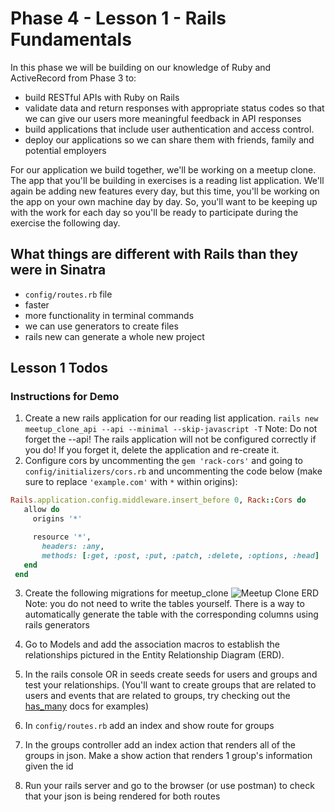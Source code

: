 # Phase 4 - Lesson 1 - Rails Fundamentals

In this phase we will be building on our knowledge of Ruby and ActiveRecord from Phase 3 to:
- build RESTful APIs with Ruby on Rails
- validate data and return responses with appropriate status codes so that we can give our users more meaningful feedback in API responses
- build applications that include user authentication and access control. 
- deploy our applications so we can share them with friends, family and potential employers

For our application we build together, we'll be working on a meetup clone. The app that you'll be building in exercises is a reading list application. We'll again be adding new features every day, but this time, you'll be working on the app on your own machine day by day. So, you'll want to be keeping up with the work for each day so you'll be ready to participate during the exercise the following day.

## What things are different with Rails than they were in Sinatra

- `config/routes.rb` file
- faster
- more functionality in terminal commands
- we can use generators to create files
- rails new can generate a whole new project

## Lesson 1 Todos

### Instructions for Demo

1. Create a new rails application for our reading list application. 
`rails new meetup_clone_api --api --minimal --skip-javascript -T`
Note: Do not forget the --api! The rails application will not be configured correctly if you do! If you forget it, delete the application and re-create it. 
2. Configure cors by uncommenting the `gem 'rack-cors'` and going to `config/initializers/cors.rb` and uncommenting the code below (make sure to replace `'example.com'` with `*` within origins):

```rb 
Rails.application.config.middleware.insert_before 0, Rack::Cors do
   allow do
     origins '*'

     resource '*',
       headers: :any,
       methods: [:get, :post, :put, :patch, :delete, :options, :head]
   end
 end
```
3. Create the following migrations for meetup_clone
![Meetup Clone ERD](https://res.cloudinary.com/dnocv6uwb/image/upload/v1634013378/meetup-clone-erd_lbchpk.png)
Note: you do not need to write the tables yourself. There is a way to automatically generate the table with the corresponding columns using rails generators

4. Go to Models and add the association macros to establish the relationships pictured in the Entity Relationship Diagram (ERD). 
5. In the rails console OR in seeds create seeds for users and groups and test your relationships. (You'll want to create groups that are related to users and events that are related to groups, try checking out the [has_many](https://apidock.com/rails/ActiveRecord/Associations/ClassMethods/has_many) docs for examples)
6. In `config/routes.rb` add an index and show route for groups
7. In the groups controller add an index action that renders all of the groups in json. Make a show action that renders 1 group's information given the id
8. Run your rails server and go to the browser (or use postman) to check that your json is being rendered for both routes


